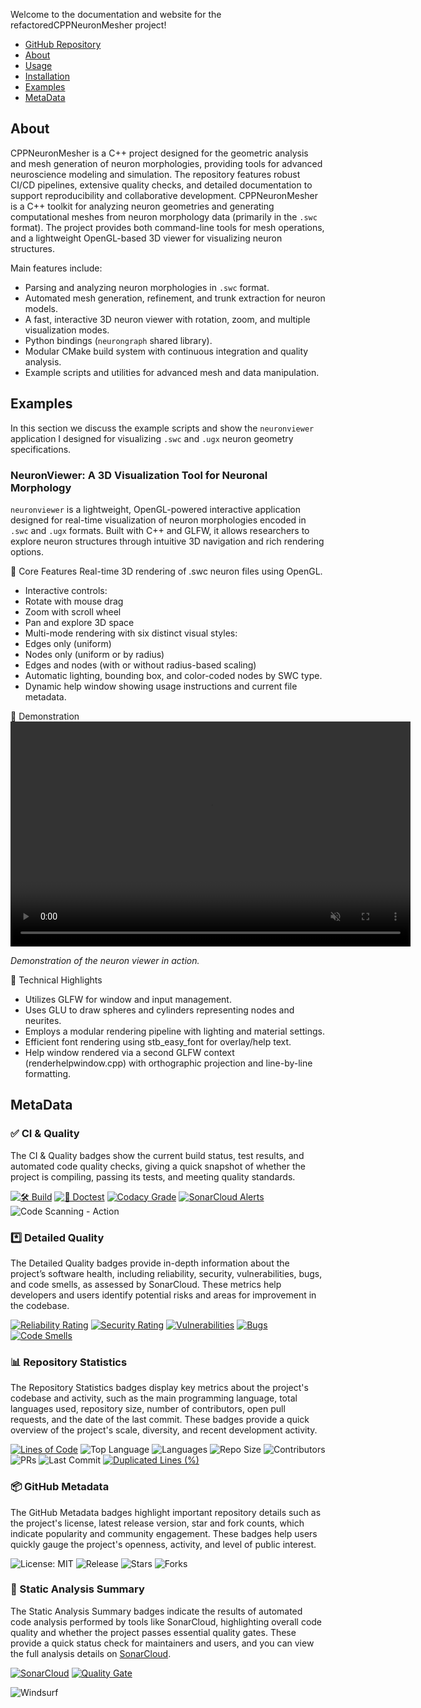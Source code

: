 Welcome to the documentation and website for the refactoredCPPNeuronMesher project!

- [GitHub Repository](https://github.com/jarosado0911/refactoredCPPNeuronMesher)
- [About](#about)
- [Usage](#usage)
- [Installation](#installation)
- [Examples](#examples)
- [MetaData](#metadata)

## About
CPPNeuronMesher is a C++ project designed for the geometric analysis and mesh generation of neuron morphologies, providing tools for advanced neuroscience modeling and simulation. The repository features robust CI/CD pipelines, extensive quality checks, and detailed documentation to support reproducibility and collaborative development. CPPNeuronMesher is a C++ toolkit for analyzing neuron geometries and generating computational meshes from neuron morphology data (primarily in the `.swc` format). The project provides both command-line tools for mesh operations, and a lightweight OpenGL-based 3D viewer for visualizing neuron structures.

Main features include:
- Parsing and analyzing neuron morphologies in `.swc` format.
- Automated mesh generation, refinement, and trunk extraction for neuron models.
- A fast, interactive 3D neuron viewer with rotation, zoom, and multiple visualization modes.
- Python bindings (`neurongraph` shared library).
- Modular CMake build system with continuous integration and quality analysis.
- Example scripts and utilities for advanced mesh and data manipulation.

## Examples
In this section we discuss the example scripts and show the `neuronviewer` application I designed for visualizing `.swc` and `.ugx` neuron geometry specifications.
### NeuronViewer: A 3D Visualization Tool for Neuronal Morphology
`neuronviewer` is a lightweight, OpenGL-powered interactive application designed for real-time visualization of neuron morphologies encoded in `.swc` and `.ugx` formats. Built with C++ and GLFW, it allows researchers to explore neuron structures through intuitive 3D navigation and rich rendering options.

🧠 Core Features
Real-time 3D rendering of .swc neuron files using OpenGL.
- Interactive controls:
- Rotate with mouse drag
- Zoom with scroll wheel
- Pan and explore 3D space
- Multi-mode rendering with six distinct visual styles:
- Edges only (uniform)
- Nodes only (uniform or by radius)
- Edges and nodes (with or without radius-based scaling)
- Automatic lighting, bounding box, and color-coded nodes by SWC type.
- Dynamic help window showing usage instructions and current file metadata.

🎥 Demonstration
<video width="640" height="360" autoplay loop muted playsinline controls> <source src="media/neuronviewer.mp4" type="video/mp4"> Your browser does not support the video tag. </video> <p><em>Demonstration of the neuron viewer in action.</em></p>
🧰 Technical Highlights
- Utilizes GLFW for window and input management.
- Uses GLU to draw spheres and cylinders representing nodes and neurites.
- Employs a modular rendering pipeline with lighting and material settings.
- Efficient font rendering using stb_easy_font for overlay/help text.
- Help window rendered via a second GLFW context (renderhelpwindow.cpp) with orthographic projection and line-by-line formatting.

## MetaData
### ✅ CI & Quality 
The CI & Quality badges show the current build status, test results, and automated code quality checks, giving a quick snapshot of whether the project is compiling, passing its tests, and meeting quality standards.

[![🛠️ Build](https://github.com/jarosado0911/refactoredCPPNeuronMesher/actions/workflows/cmake-single-platform.yml/badge.svg)](https://github.com/jarosado0911/refactoredCPPNeuronMesher/actions/workflows/cmake-single-platform.yml)
[![🧪 Doctest](https://github.com/jarosado0911/refactoredCPPNeuronMesher/actions/workflows/doctest.yml/badge.svg)](https://github.com/jarosado0911/refactoredCPPNeuronMesher/actions/workflows/doctest.yml)
[![Codacy Grade](https://app.codacy.com/project/badge/Grade/72da00b5a0934821b462e2e0134d4c9b)](https://app.codacy.com/gh/jarosado0911/refactoredCPPNeuronMesher/dashboard?utm_source=github.com&utm_medium=referral&utm_content=jarosado0911/refactoredCPPNeuronMesher&utm_campaign=Badge_Grade)
[![SonarCloud Alerts](https://sonarcloud.io/api/project_badges/measure?project=jarosado0911_refactoredCPPNeuronMesher&metric=alert_status)](https://sonarcloud.io/summary/new_code?id=jarosado0911_refactoredCPPNeuronMesher) 
![Code Scanning - Action](https://github.com/jarosado0911/refactoredCPPNeuronMesher/actions/workflows/codeql.yml/badge.svg)
### *️⃣ Detailed Quality
The Detailed Quality badges provide in-depth information about the project’s software health, including reliability, security, vulnerabilities, bugs, and code smells, as assessed by SonarCloud. These metrics help developers and users identify potential risks and areas for improvement in the codebase.

[![Reliability Rating](https://sonarcloud.io/api/project_badges/measure?project=jarosado0911_refactoredCPPNeuronMesher&metric=reliability_rating)](https://sonarcloud.io/summary/new_code?id=jarosado0911_refactoredCPPNeuronMesher)
[![Security Rating](https://sonarcloud.io/api/project_badges/measure?project=jarosado0911_refactoredCPPNeuronMesher&metric=security_rating)](https://sonarcloud.io/summary/new_code?id=jarosado0911_refactoredCPPNeuronMesher)
[![Vulnerabilities](https://sonarcloud.io/api/project_badges/measure?project=jarosado0911_refactoredCPPNeuronMesher&metric=vulnerabilities)](https://sonarcloud.io/summary/new_code?id=jarosado0911_refactoredCPPNeuronMesher)
[![Bugs](https://sonarcloud.io/api/project_badges/measure?project=jarosado0911_refactoredCPPNeuronMesher&metric=bugs)](https://sonarcloud.io/summary/new_code?id=jarosado0911_refactoredCPPNeuronMesher)
[![Code Smells](https://sonarcloud.io/api/project_badges/measure?project=jarosado0911_refactoredCPPNeuronMesher&metric=code_smells)](https://sonarcloud.io/summary/new_code?id=jarosado0911_refactoredCPPNeuronMesher)
### 📊 Repository Statistics
The Repository Statistics badges display key metrics about the project's codebase and activity, such as the main programming language, total languages used, repository size, number of contributors, open pull requests, and the date of the last commit. These badges provide a quick overview of the project's scale, diversity, and recent development activity.

[![Lines of Code](https://sonarcloud.io/api/project_badges/measure?project=jarosado0911_refactoredCPPNeuronMesher&metric=ncloc)](https://sonarcloud.io/summary/new_code?id=jarosado0911_refactoredCPPNeuronMesher)
![Top Language](https://img.shields.io/github/languages/top/jarosado0911/refactoredCPPNeuronMesher)
![Languages](https://img.shields.io/github/languages/count/jarosado0911/refactoredCPPNeuronMesher)
![Repo Size](https://img.shields.io/github/repo-size/jarosado0911/refactoredCPPNeuronMesher)
![Contributors](https://img.shields.io/github/contributors/jarosado0911/refactoredCPPNeuronMesher)
![PRs](https://img.shields.io/github/issues-pr/jarosado0911/refactoredCPPNeuronMesher)
![Last Commit](https://img.shields.io/github/last-commit/jarosado0911/refactoredCPPNeuronMesher)
[![Duplicated Lines (%)](https://sonarcloud.io/api/project_badges/measure?project=jarosado0911_refactoredCPPNeuronMesher&metric=duplicated_lines_density)](https://sonarcloud.io/summary/new_code?id=jarosado0911_refactoredCPPNeuronMesher)
### 📦 GitHub Metadata
The GitHub Metadata badges highlight important repository details such as the project's license, latest release version, star and fork counts, which indicate popularity and community engagement. These badges help users quickly gauge the project's openness, activity, and level of public interest.

![License: MIT](https://img.shields.io/github/license/jarosado0911/refactoredCPPNeuronMesher)
![Release](https://img.shields.io/github/v/release/jarosado0911/refactoredCPPNeuronMesher?include_prereleases)
![Stars](https://img.shields.io/github/stars/jarosado0911/refactoredCPPNeuronMesher?style=social)
![Forks](https://img.shields.io/github/forks/jarosado0911/refactoredCPPNeuronMesher?style=social)
### 📡 Static Analysis Summary
The Static Analysis Summary badges indicate the results of automated code analysis performed by tools like SonarCloud, highlighting overall code quality and whether the project passes essential quality gates. These provide a quick status check for maintainers and users, and you can view the full analysis details on [SonarCloud](https://sonarcloud.io/summary/new_code?id=jarosado0911_refactoredCPPNeuronMesher).

[![SonarCloud](https://sonarcloud.io/images/project_badges/sonarcloud-light.svg)](https://sonarcloud.io/summary/new_code?id=jarosado0911_refactoredCPPNeuronMesher)
[![Quality Gate](https://sonarcloud.io/api/project_badges/quality_gate?project=jarosado0911_refactoredCPPNeuronMesher)](https://sonarcloud.io/summary/new_code?id=jarosado0911_refactoredCPPNeuronMesher)


![Windsurf](https://img.shields.io/badge/documented%20with-Windsurf-1f8ceb?logo=data:image/svg+xml;base64,PHN2ZyB4bWxucz0iaHR0cDovL3d3dy53My5vcmcvMjAwMC9zdmciIHdpZHRoPSIxNiIgaGVpZ2h0PSIxNiIgdmlld0JveD0iMCAwIDE2IDE2Ij48Y2lyY2xlIGN4PSI4IiBjeT0iOCIgcj0iOCIgc3R5bGU9ImZpbGw6I2ZmZjsiLz48dGV4dCB4PSI0IiB5PSIxMiIgc3R5bGU9ImZpbGw6IzE4ODdmNTtmb250LXNpemU6NHB4O2ZvbnQtZmFtaWx5OnNhbnMtc2VyaWYiPldTPC90ZXh0Pjwvc3ZnPg==)


